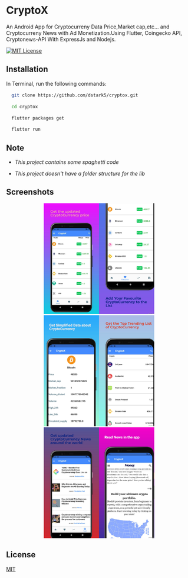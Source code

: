 
# CryptoX
An Android App for Cryptocurreny Data Price,Market cap,etc... and Cryptocurreny News with Ad Monetization.Using Flutter, Coingecko API, Cryptonews-API With ExpressJs and Nodejs.

[![MIT License](https://img.shields.io/badge/License-MIT-green.svg)](https://choosealicense.com/licenses/mit/)


## Installation

In Terminal, run the following commands:

```bash
  git clone https://github.com/dstark5/cryptox.git
```

```bash
  cd cryptox
```

```bash
  flutter packages get
```

```bash
  flutter run
```
## Note

* *This project contains some spaghetti code*

* *This project doesn't have a folder structure for the lib*

## Screenshots

<div align="center">
    <img src="https://github.com/dstark5/cryptox/blob/main/screenshots/shot1.jpg" width="300px"</img> 
</div>

<div align="center">
    <img src="https://github.com/dstark5/cryptox/blob/main/screenshots/shot2.jpg" width="300px"</img> 
</div>

<div align="center">
    <img src="https://github.com/dstark5/cryptox/blob/main/screenshots/shot3.jpg" width="300px"</img> 
</div>

## License

[MIT](https://choosealicense.com/licenses/mit/)

